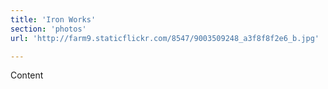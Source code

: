 ```yaml
---
title: 'Iron Works'
section: 'photos'
url: 'http://farm9.staticflickr.com/8547/9003509248_a3f8f8f2e6_b.jpg'

---
```


Content

